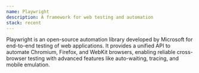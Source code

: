 ```yaml
---
name: Playwright
description: A framework for web testing and automation
stack: recent
---
```


Playwright is an open-source automation library developed by Microsoft for end-to-end testing of web applications. It provides a unified API to automate Chromium, Firefox, and WebKit browsers, enabling reliable cross-browser testing with advanced features like auto-waiting, tracing, and mobile emulation.
